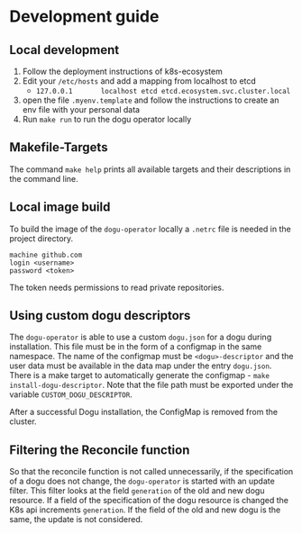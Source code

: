 # Development guide

## Local development

1. Follow the deployment instructions of k8s-ecosystem
2. Edit your `/etc/hosts` and add a mapping from localhost to etcd
    - `127.0.0.1       localhost etcd etcd.ecosystem.svc.cluster.local`
3. open the file `.myenv.template` and follow the instructions to create an env file with your personal data
4. Run `make run` to run the dogu operator locally

## Makefile-Targets

The command `make help` prints all available targets and their descriptions in the command line.

## Local image build

To build the image of the `dogu-operator` locally a `.netrc` file is needed in the project directory.

```
machine github.com
login <username>
password <token>
```

The token needs permissions to read private repositories.

## Using custom dogu descriptors

The `dogu-operator` is able to use a custom `dogu.json` for a dogu during installation.
This file must be in the form of a configmap in the same namespace. The name of the configmap must be `<dogu>-descriptor`
and the user data must be available in the data map under the entry `dogu.json`.
There is a make target to automatically generate the configmap - `make install-dogu-descriptor`.
Note that the file path must be exported under the variable `CUSTOM_DOGU_DESCRIPTOR`.

After a successful Dogu installation, the ConfigMap is removed from the cluster.

## Filtering the Reconcile function

So that the reconcile function is not called unnecessarily, if the specification of a dogu does not change,
the `dogu-operator` is started with an update filter. This filter looks at the field `generation` of the old
and new dogu resource. If a field of the specification of the dogu resource is changed the K8s api increments
`generation`. If the field of the old and new dogu is the same, the update is not considered.
